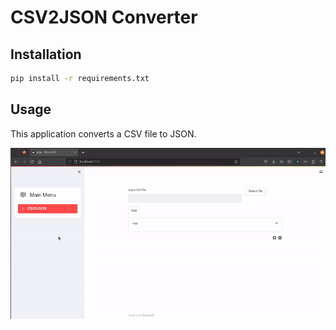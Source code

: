 # CSV2JSON Converter

## Installation
```bash
pip install -r requirements.txt
```

## Usage
This application converts a CSV file to JSON.

![`CSV2JSON` example in action](https://github.com/deeplime-io/onecode/raw/main/docs/assets/csv2json.gif)
